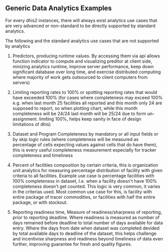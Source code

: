 
## Generic Data Analytics Examples

For every dhis2 instances, there will always exist analytics use cases that are very advanced or non-standard to be directly supported by standard analytics.

The following and the standard analytics use cases that are not supported by analytics

1. Predictors, producing runtime values. By accessing them via api allows function indicator to compute and visualizing preditor at client side, minizing analytics runtime, improve server performance, keep down significant database over long time, and exercise distributed computing where majority of work gets outsourced to client computers from servers)

2. Limiting reporting rates to 100% or spotting reporting rates that would have exceeded 100% (for cases where completeness may exceed 100% e.g. when last month 25 facilities all reported and this month only 24 are supposed to report, so when plotting chart, while this month completeness will be 24/24 last month will be 25/24 due to form un-assignment. limiting 100%, helps keep sanity in face of design limitations of dhis)

3. Dataset and Program Completeness by mandatory or all input fields or by skip logic rules (where completeness will be measured as percentage of cells expecting values against cells that do have them), this is every useful completeness measurement especially for tracker completeness and timeliness

4. Percent of facilities composition by certain criteria, this is organization unit analytics for measuring percentage distribution of facility with given criteria to all facilities. Example use case is percentage facilities with 100% completeness in dataset, I.e. when a facility doesn't have 100% completeness doesn't get counted. This logic is very common, it varies in the criterias used. Most common use case for this, is facility with entire package of tracer commodities, or facilities with half the entire package, or with stockout.

5. Reporting readiness time, Measure of readiness/sharpness of reporting, prior to reporting deadline. Where readiness is measured as number of days remained before deadline to total number of days available for data entry. Where the days from date when dataset was completed devided by total available days to deadline of the dataset, this helps challenge and incentivise sharpness and readiness beyond timeliness of data even further, improving guarantee for fresh and quality figures.